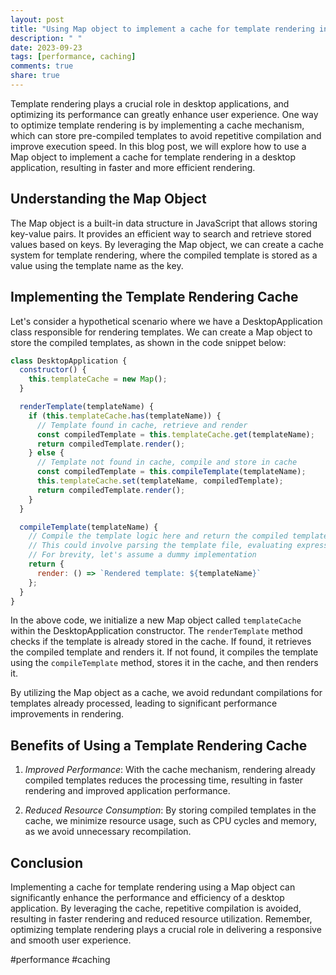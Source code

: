 ```yaml
---
layout: post
title: "Using Map object to implement a cache for template rendering in a desktop application"
description: " "
date: 2023-09-23
tags: [performance, caching]
comments: true
share: true
---
```


Template rendering plays a crucial role in desktop applications, and optimizing its performance can greatly enhance user experience. One way to optimize template rendering is by implementing a cache mechanism, which can store pre-compiled templates to avoid repetitive compilation and improve execution speed. In this blog post, we will explore how to use a Map object to implement a cache for template rendering in a desktop application, resulting in faster and more efficient rendering.

## Understanding the Map Object

The Map object is a built-in data structure in JavaScript that allows storing key-value pairs. It provides an efficient way to search and retrieve stored values based on keys. By leveraging the Map object, we can create a cache system for template rendering, where the compiled template is stored as a value using the template name as the key.

## Implementing the Template Rendering Cache

Let's consider a hypothetical scenario where we have a DesktopApplication class responsible for rendering templates. We can create a Map object to store the compiled templates, as shown in the code snippet below:

```javascript
class DesktopApplication {
  constructor() {
    this.templateCache = new Map();
  }

  renderTemplate(templateName) {
    if (this.templateCache.has(templateName)) {
      // Template found in cache, retrieve and render
      const compiledTemplate = this.templateCache.get(templateName);
      return compiledTemplate.render();
    } else {
      // Template not found in cache, compile and store in cache
      const compiledTemplate = this.compileTemplate(templateName);
      this.templateCache.set(templateName, compiledTemplate);
      return compiledTemplate.render();
    }
  }

  compileTemplate(templateName) {
    // Compile the template logic here and return the compiled template
    // This could involve parsing the template file, evaluating expressions, etc.
    // For brevity, let's assume a dummy implementation
    return {
      render: () => `Rendered template: ${templateName}`
    };
  }
}
```

In the above code, we initialize a new Map object called `templateCache` within the DesktopApplication constructor. The `renderTemplate` method checks if the template is already stored in the cache. If found, it retrieves the compiled template and renders it. If not found, it compiles the template using the `compileTemplate` method, stores it in the cache, and then renders it.

By utilizing the Map object as a cache, we avoid redundant compilations for templates already processed, leading to significant performance improvements in rendering.

## Benefits of Using a Template Rendering Cache

1. *Improved Performance*: With the cache mechanism, rendering already compiled templates reduces the processing time, resulting in faster rendering and improved application performance.

2. *Reduced Resource Consumption*: By storing compiled templates in the cache, we minimize resource usage, such as CPU cycles and memory, as we avoid unnecessary recompilation.

## Conclusion

Implementing a cache for template rendering using a Map object can significantly enhance the performance and efficiency of a desktop application. By leveraging the cache, repetitive compilation is avoided, resulting in faster rendering and reduced resource utilization. Remember, optimizing template rendering plays a crucial role in delivering a responsive and smooth user experience.

#performance #caching